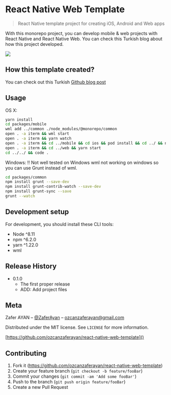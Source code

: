 # React Native Web Template

> React Native template project for creating iOS, Android and Web apps

<!-- [![NPM Version][npm-image]][npm-url]
[![Build Status][travis-image]][travis-url]
[![Downloads Stats][npm-downloads]][npm-url] -->

With this monorepo project, you can develop mobile & web projects with React Native and React Native Web. You can check this Turkish blog about how this project developed.

![](https://github.com/ozcanzaferayan/react-native-web-template/blob/master/art/banner.jpg?raw=true)

## How this template created?

You can check out this Turkish [Github blog post](https://help.github.com/en/github/creating-cloning-and-archiving-repositories/creating-a-repository-from-a-template)

## Usage

OS X:

```sh
yarn install
cd packages/mobile
wml add ../common ./node_modules/@monorepo/common
open . -a iterm && wml start
open . -a iterm && yarn watch
open . -a iterm && cd ../mobile && cd ios && pod install && cd ../ && npx react-native run-ios -- --reset-cache
open . -a iterm && cd ../web && yarn start
cd ../../ && code .
```

Windows:
!! Not well tested on Windows
wml not working on windows so you can use Grunt instead of wml.

```sh
cd packages/common
npm install grunt --save-dev
npm install grunt-contrib-watch --save-dev
npm install grunt-sync --save
grunt --watch
```

## Development setup

For development, you should install these CLI tools:

- Node ^8.11
- npm ^6.2.0
- yarn ^1.22.0
- wml

## Release History

<!-- * 0.2.1
    * CHANGE: Update docs (module code remains unchanged)
* 0.2.0
    * CHANGE: Remove `setDefaultXYZ()`
    * ADD: Add `init()`
* 0.1.1
    * FIX: Crash when calling `baz()` (Thanks @GenerousContributorName!) -->

- 0.1.0
  - The first proper release
  - ADD: Add project files

## Meta

Zafer AYAN – [@ZaferAyan](https://twitter.com/ZaferAyan) – [ozcanzaferayan@gmail.com]()

Distributed under the MIT license. See `LICENSE` for more information.

[https://github.com/ozcanzaferayan/react-native-web-template]()

## Contributing

1. Fork it (<https://github.com/ozcanzaferayan/react-native-web-template>)
2. Create your feature branch (`git checkout -b feature/fooBar`)
3. Commit your changes (`git commit -am 'Add some fooBar'`)
4. Push to the branch (`git push origin feature/fooBar`)
5. Create a new Pull Request

<!-- Markdown link & img dfn's
[npm-image]: https://img.shields.io/npm/v/datadog-metrics.svg?style=flat-square
[npm-url]: https://npmjs.org/package/datadog-metrics
[npm-downloads]: https://img.shields.io/npm/dm/datadog-metrics.svg?style=flat-square
[travis-image]: https://img.shields.io/travis/dbader/node-datadog-metrics/master.svg?style=flat-square
[travis-url]: https://travis-ci.org/dbader/node-datadog-metrics
[wiki]: https://github.com/yourname/yourproject/wiki -->
